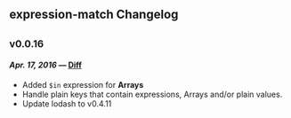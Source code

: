 ## expression-match Changelog

## <sub>v0.0.16</sub>
#### _Apr. 17, 2016_ — [Diff](https://github.com/lodash/lodash/compare/0.0.15...0.0.16) 

 * Added `$in` expression for **Arrays**  
 * Handle plain keys that contain expressions, Arrays and/or plain values. 
 * Update lodash to v0.4.11 
 
